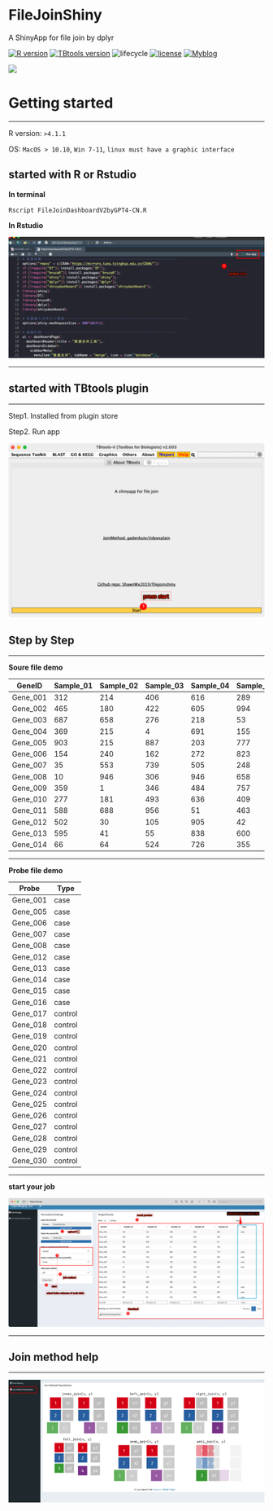 # FileJoinShiny

A ShinyApp for file join by dplyr

[![R version](https://img.shields.io/badge/R-v4.3.1-salmon)](https://www.r-project.org) [![TBtools version](https://img.shields.io/badge/TBtools-%3Ev1.09-greenyellow)](https://www.yuque.com/cjchen/hirv8i/fzc4g9) ![lifecycle](https://img.shields.io/badge/lifecycle-Experimental-lightcyan) [![license](https://img.shields.io/badge/license-MIT-red)](https://opensource.org/licenses/MIT) [![Myblog](https://img.shields.io/badge/Blog-ShanwLearnBioinfo-purple)](http://www.shawnlearnbioinfo.top/)

![](figure/Figure5.gif)

# Getting started

------------------------------------------------------------------------

R version: `>4.1.1`

OS: `MacOS > 10.10`, `Win 7-11`, `linux must have a graphic interface`

## started with R or Rstudio

**In terminal**

```         
Rscript FileJoinDashboardV2byGPT4-CN.R
```

**In Rstudio**

![](figure/Figure1.png)

------------------------------------------------------------------------

## started with TBtools plugin

------------------------------------------------------------------------

Step1. Installed from plugin store

Step2. Run app

![](figure/Figure2.png)

## Step by Step

------------------------------------------------------------------------

**Soure file demo**

| GeneID   | Sample_01 | Sample_02 | Sample_03 | Sample_04 | Sample_05 |
|----------|-----------|-----------|-----------|-----------|-----------|
| Gene_001 | 312       | 214       | 406       | 616       | 289       |
| Gene_002 | 465       | 180       | 422       | 605       | 994       |
| Gene_003 | 687       | 658       | 276       | 218       | 53        |
| Gene_004 | 369       | 215       | 4         | 691       | 155       |
| Gene_005 | 903       | 215       | 887       | 203       | 777       |
| Gene_006 | 154       | 240       | 162       | 272       | 823       |
| Gene_007 | 35        | 553       | 739       | 505       | 248       |
| Gene_008 | 10        | 946       | 306       | 946       | 658       |
| Gene_009 | 359       | 1         | 346       | 484       | 757       |
| Gene_010 | 277       | 181       | 493       | 636       | 409       |
| Gene_011 | 588       | 688       | 956       | 51        | 463       |
| Gene_012 | 502       | 30        | 105       | 905       | 42        |
| Gene_013 | 595       | 41        | 55        | 838       | 600       |
| Gene_014 | 66        | 64        | 524       | 726       | 355       |

------------------------------------------------------------------------

**Probe file demo**

| Probe    | Type    |
|----------|---------|
| Gene_001 | case    |
| Gene_005 | case    |
| Gene_006 | case    |
| Gene_007 | case    |
| Gene_008 | case    |
| Gene_012 | case    |
| Gene_013 | case    |
| Gene_014 | case    |
| Gene_015 | case    |
| Gene_016 | case    |
| Gene_017 | control |
| Gene_018 | control |
| Gene_019 | control |
| Gene_020 | control |
| Gene_021 | control |
| Gene_022 | control |
| Gene_023 | control |
| Gene_024 | control |
| Gene_025 | control |
| Gene_026 | control |
| Gene_027 | control |
| Gene_028 | control |
| Gene_029 | control |
| Gene_030 | control |

------------------------------------------------------------------------

**start your job**

![](figure/Figure3.png)

------------------------------------------------------------------------

## Join method help

------------------------------------------------------------------------

![](figure/Figure4.png)
